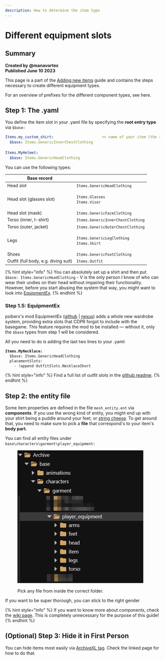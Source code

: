 ```yaml
---
description: How to determine the item type
---
```


# Different equipment slots

## Summary

**Created by @manavortex**\
**Published June 10 2023**

This page is a part of the [Adding new items](./) guide and contains the steps necessary to create different equipment types.

For an overview of prefixes for the different component types, see here.

## Step 1: The .yaml

You define the item slot in your .yaml file by specifying the **root entry type** via `$base:`

```yaml
Items.my_custom_shirt:                      << name of your item (the spawn code)
  $base: Items.GenericInnerChestClothing
  
Items.MyHelmet:
  $base: Items.GenericHeadClothing
```

You can use the following types:

| Base record                          |                                                                          |
| ------------------------------------ | ------------------------------------------------------------------------ |
| Head slot                            | `Items.GenericHeadClothing`                                              |
| Head slot (glasses slot)             | <p><code>Items.Glasses</code><br><code>Items.Visor</code></p>            |
| Head slot (mask)                     | `Items.GenericFaceClothing`                                              |
| Torso (inner, t-shirt)               | `Items.GenericInnerChestClothing`                                        |
| Torso (outer, jacket)                | `Items.GenericOuterChestClothing`                                        |
| Legs                                 | <p><code>Items.GenericLegClothing</code><br><code>Items.Skirt</code></p> |
| Shoes                                | `Items.GenericFootClothing`                                              |
| Outfit (full body, e.g. diving suit) | `Items.Outfit`                                                           |

{% hint style="info" %}
You can absolutely set up a shirt and then put `$base: Items.GenericHeadClothing` - V is the only person I know of who can wear their undies on their head without impairing their functionality.\
However, before you start abusing the system that way, you might want to look into [EquipmentEx](different-equipment-slots.md#step-1.5-equipmentex).
{% endhint %}

### Step 1.5: EquipmentEx

psiberx's mod EquipmentEx ([github](https://github.com/psiberx/cp2077-equipment-ex) | [nexus](https://www.nexusmods.com/cyberpunk2077/mods/6945)) adds a whole new wardrobe system, providing extra slots that CDPR forgot to include with the basegame. This feature requires the mod to be installed — without it, only the `$base` types from step 1 will be considered.

All you need to do is adding the last two lines to your .yaml:

<pre class="language-yaml"><code class="lang-yaml"><strong>Items.MyNecklace:
</strong>  $base: Items.GenericHeadClothing
  placementSlots: 
    - !append OutfitSlots.NecklaceShort
</code></pre>

{% hint style="info" %}
Find a full list of outfit slots in the [github readme](https://github.com/psiberx/cp2077-equipment-ex#outfit-slots).&#x20;
{% endhint %}

## Step 2: the entity file

Some item properties are defined in the file `mesh_entity.ent` via **components**. If you use the wrong kind of entity, you might end up with your shirt being a puddle around your feet, or [string cheese](../../../3d-modelling/troubleshooting-your-mesh-edits.md#my-mesh-is-string-cheese-exploding-vertices-a-puddle-on-the-floor). To get around that, you need to make sure to pick a **file** that correspond's to your item's **body part.**&#x20;

You can find all entity files under `base\characters\garment\player_equipment:`

<figure><img src="../../../../.gitbook/assets/archivexl_adding_items_mesh_entity_path.png" alt=""><figcaption><p>Pick any file from inside the correct folder.</p></figcaption></figure>

If you want to be super thorough, you can stick to the right gender&#x20;

{% hint style="info" %}
If you want to know more about components, check the [wiki page](../../../files-and-what-they-do/components/). This is completely unnecessary for the purpose of this guide!
{% endhint %}

## (Optional) Step 3: Hide it in First Person

You can hide items most easily via [ArchiveXL tag](../../../core-mods-explained/archivexl.md#camera-modes). Check the linked page for how to do that.
